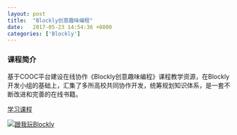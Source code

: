 ```yaml
---
layout: post
title:  "Blockly创意趣味编程"
date:   2017-05-23 14:54:36 +0800
categories: ['Blockly']
---
```


### 课程简介
基于COOC平台建设在线协作《Blockly创意趣味编程》课程教学资源，在Blockly开发小组的基础上，汇集了多所高校共同协作开发，统筹规划知识体系，是一套不断改进和完善的在线书籍。

[学习课程](https://rocape.gitbook.io/blockly/)

[![跟我玩Blockly](https://1892333157-files.gitbook.io/~/files/v0/b/gitbook-x-prod.appspot.com/o/spaces%2F-LAGigtuROPsQ2glV29e%2Fuploads%2Fgit-blob-b52e5fdcb83af3757ebae5dced03f4dc8e513904%2Fplay_with_blockly.png?alt=media)](https://rocape.gitbook.io/blockly/)
